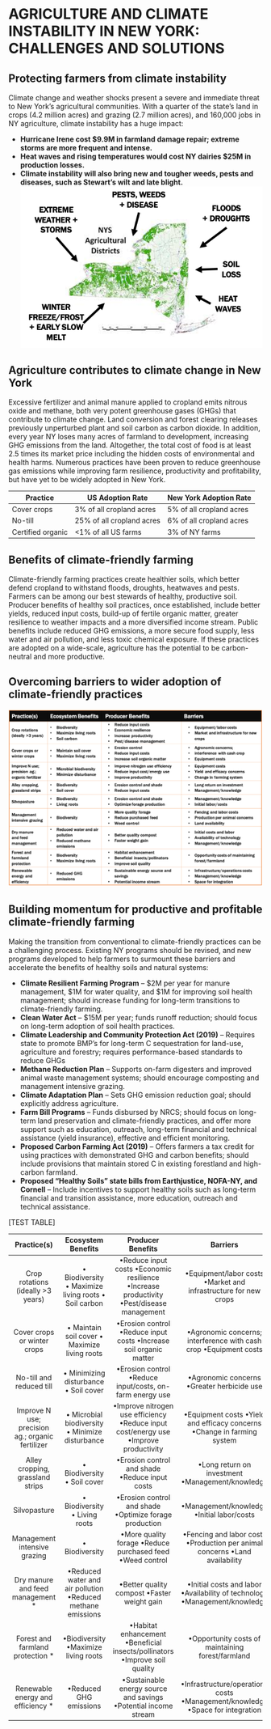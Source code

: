 # AGRICULTURE AND CLIMATE INSTABILITY IN NEW YORK: CHALLENGES AND SOLUTIONS

## Protecting farmers from climate instability
Climate change and weather shocks present a severe and immediate threat to New York’s agricultural communities. With a quarter of the state’s land in crops (4.2 million acres) and grazing (2.7 million acres), and 160,000 jobs in NY agriculture, climate instability has a huge impact:
* **Hurricane Irene cost $9.9M in farmland damage repair; extreme storms are more frequent and intense.** 
* **Heat waves and rising temperatures would cost NY dairies $25M in production losses.**
* **Climate instability will also bring new and tougher weeds, pests and diseases, such as Stewart’s wilt and late blight.**
 ![Alt Text](map.png)
 
## Agriculture contributes to climate change in New York 
Excessive fertilizer and animal manure applied to cropland emits nitrous oxide and methane, both very potent greenhouse gases (GHGs) that contribute to climate change. Land conversion and forest clearing releases previously unperturbed plant and soil carbon as carbon dioxide. In addition, every year NY loses many acres of farmland to development, increasing GHG emissions from the land. Altogether, the total cost of food is at least 2.5 times its market price including the hidden costs of environmental and health harms.  Numerous practices have been proven to reduce greenhouse gas emissions while improving farm resilience, productivity and profitability, but have yet to be widely adopted in New York. 

**Practice**| **US Adoption Rate** | **New York Adoption Rate**
------------|----------------------|-----------------------------
Cover crops | 3% of all cropland acres | 5% of all cropland acres
No-till | 25% of all cropland acres | 6% of all cropland acres
Certified organic | <1% of all US farms | 3% of NY farms


## Benefits of climate-friendly farming
Climate-friendly farming practices create healthier soils, which better defend cropland to withstand floods, droughts, heatwaves and pests. Farmers can be among our best stewards of healthy, productive soil. Producer benefits of healthy soil practices, once established, include better yields, reduced input costs, build-up of fertile organic matter, greater resilience to weather impacts and a more diversified income stream. Public benefits include reduced GHG emissions, a more secure food supply, less water and air pollution, and less toxic chemical exposure. If these practices are adopted on a wide-scale, agriculture has the potential to be carbon-neutral and more productive.

## Overcoming barriers to wider adoption of climate-friendly practices
 ![Alt Text](table.png)


## Building momentum for productive and profitable climate-friendly farming
Making the transition from conventional to climate-friendly practices can be a challenging process. Existing NY programs should be revised, and new programs developed to help farmers to surmount these barriers and accelerate the benefits of healthy soils and natural systems:
* **Climate Resilient Farming Program** – $2M per year for manure management, $1M for water quality, and $1M for improving soil health management; should increase funding for long-term transitions to climate-friendly farming. 
* **Clean Water Act** – $15M per year; funds runoff reduction; should focus on long-term adoption of soil health practices.
* **Climate Leadership and Community Protection Act (2019)** – Requires state to promote BMP’s for long-term C sequestration for land-use, agriculture and forestry; requires performance-based standards to reduce GHGs
* **Methane Reduction Plan** – Supports on-farm digesters and improved animal waste management systems; should encourage composting and management intensive grazing.
* **Climate Adaptation Plan** – Sets GHG emission reduction goal; should explicitly address agriculture. 
* **Farm Bill Programs** – Funds disbursed by NRCS; should focus on long-term land preservation and climate-friendly practices, and offer more support such as education, outreach, long-term financial and technical assistance (yield insurance), effective and efficient monitoring. 
* **Proposed Carbon Farming Act (2019)** – Offers farmers a tax credit for using practices with demonstrated GHG and carbon benefits; should include provisions that maintain stored C in existing forestland and high-carbon farmland.
* **Proposed “Healthy Soils” state bills from Earthjustice, NOFA-NY, and Cornell** – Include incentives to support healthy soils such as long-term financial and transition assistance, more education, outreach and technical assistance.


[TEST TABLE]

|                         Practice(s)                       |                              Ecosystem Benefits                            |                                               Producer Benefits                                             |                                            Barriers                                          |   |
|:---------------------------------------------------------:|:--------------------------------------------------------------------------:|:-----------------------------------------------------------------------------------------------------------:|:--------------------------------------------------------------------------------------------:|---|
|     Crop   rotations (ideally >3 years)                   |     • Biodiversity     • Maximize   living roots     • Soil   carbon       |     •Reduce input costs     •Economic resilience     •Increase productivity     •Pest/disease management    |     •Equipment/labor costs     •Market and infrastructure for new crops                      |   |
|     Cover   crops or winter crops                         |     • Maintain   soil cover     • Maximize   living roots                  |     •Erosion control     •Reduce input costs     •Increase soil organic matter                              |     •Agronomic concerns; interference with   cash crop     •Equipment costs                  |   |
|     No-till   and reduced till                            |     • Minimizing   disturbance     • Soil   cover                          |     •Erosion control     •Reduce input/costs, on-farm energy use                                            |     •Agronomic concerns     •Greater herbicide use                                           |   |
|     Improve   N use; precision ag.; organic fertilizer    |     • Microbial   biodiversity     • Minimize   disturbance                |     •Improve nitrogen use efficiency     •Reduce input cost/energy use     •Improve productivity            |     •Equipment costs     •Yield and efficacy concerns     •Change in farming system          |   |
|     Alley   cropping, grassland strips                    |     • Biodiversity     • Soil   cover                                      |     •Erosion control and shade     •Reduce input costs                                                      |     •Long return on investment     •Management/knowledge                                     |   |
|     Silvopasture                                          |     • Biodiversity     • Living   roots                                    |     •Erosion control and shade     •Optimize forage production                                              |     •Management/knowledge     •Initial labor/costs                                           |   |
|     Management   intensive grazing                        |     • Biodiversity                                                         |     •More quality forage      •Reduce purchased feed     •Weed control                                      |     •Fencing and labor costs     •Production per animal concerns     •Land availability      |   |
|     Dry   manure      and   feed management   *           |     •Reduced   water and air pollution     •Reduced   methane emissions    |     •Better quality compost     •Faster weight gain                                                         |     •Initial costs and labor     •Availability of technology     •Management/knowledge       |   |
|     Forest   and farmland protection *                    |     •Biodiversity     •Maximize   living roots                             |     •Habitat enhancement     •Beneficial insects/pollinators     •Improve soil quality                      |     •Opportunity costs of maintaining   forest/farmland                                      |   |
|     Renewable   energy and efficiency *                   |     •Reduced   GHG emissions                                               |     •Sustainable energy source and savings     •Potential income stream                                     |     •Infrastructure/operations costs     •Management/knowledge     •Space for integration    |   |
